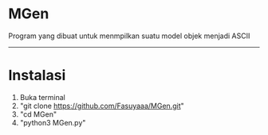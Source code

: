 # MGen
Program yang dibuat untuk menmpilkan suatu model objek menjadi ASCII


-----------------------------------------------------------------------
# Instalasi
1. Buka terminal
2. "git clone https://github.com/Fasuyaaa/MGen.git"
3. "cd MGen"
4. "python3 MGen.py"
